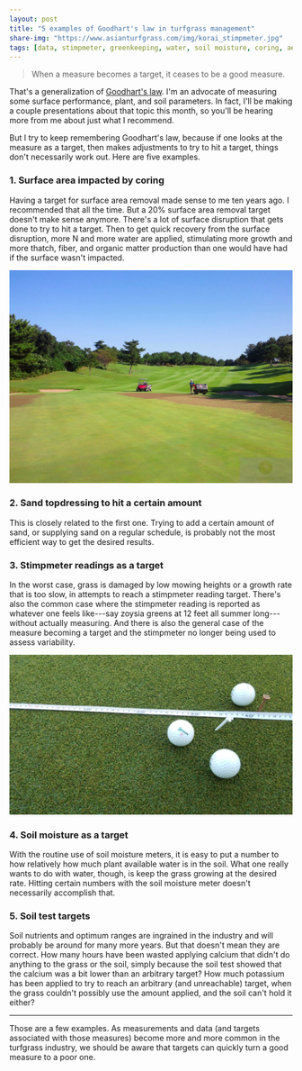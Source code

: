 ```yaml
---
layout: post
title: "5 examples of Goodhart's law in turfgrass management"
share-img: "https://www.asianturfgrass.com/img/korai_stimpmeter.jpg"
tags: [data, stimpmeter, greenkeeping, water, soil moisture, coring, aeration, calcium, soil test]
---
```


> When a measure becomes a target, it ceases to be a good measure.

That's a generalization of [Goodhart's law](https://en.wikipedia.org/wiki/Goodhart%27s_law). I'm an advocate of measuring some surface performance, plant, and soil parameters. In fact, I'll be making a couple presentations about that topic this month, so you'll be hearing more from me about just what I recommend. 

But I try to keep remembering Goodhart's law, because if one looks at the measure as a target, then makes adjustments to try to hit a target, things don't necessarily work out. Here are five examples.

### 1. Surface area impacted by coring

Having a target for surface area removal made sense to me ten years ago. I recommended that all the time. But a 20% surface area removal target doesn't make sense anymore. There's a lot of surface disruption that gets done to try to hit a target. Then to get quick recovery from the surface disruption, more N and more water are applied, stimulating more growth and more thatch, fiber, and organic matter production than one would have had if the surface wasn't impacted.

![coring with 4 mm hollow tines in Ibaraki](/img/coring_ibaraki.jpg)

### 2. Sand topdressing to hit a certain amount

This is closely related to the first one. Trying to add a certain amount of sand, or supplying sand on a regular schedule, is probably not the most efficient way to get the desired results. 

### 3. Stimpmeter readings as a target

In the worst case, grass is damaged by low mowing heights or a growth rate that is too slow, in attempts to reach a stimpmeter reading target. There's also the common case where the stimpmeter reading is reported as whatever one feels like---say zoysia greens at 12 feet all summer long---without actually measuring. And there is also the general case of the measure becoming a target and the stimpmeter no longer being used to assess variability.

![stimpmeter measurement of korai](/img/korai_stimpmeter.jpg)

### 4. Soil moisture as a target

With the routine use of soil moisture meters, it is easy to put a number to how relatively how much plant available water is in the soil. What one really wants to do with water, though, is keep the grass growing at the desired rate. Hitting certain numbers with the soil moisture meter doesn't necessarily accomplish that.

### 5. Soil test targets

Soil nutrients and optimum ranges are ingrained in the industry and will probably be around for many more years. But that doesn't mean they are correct. How many hours have been wasted applying calcium that didn't do anything to the grass or the soil, simply because the soil test showed that the calcium was a bit lower than an arbitrary target? How much potassium has been applied to try to reach an arbitrary (and unreachable) target, when the grass couldn't possibly use the amount applied, and the soil can't hold it either?

---

Those are a few examples. As measurements and data (and targets associated with those measures) become more and more common in the turfgrass industry, we should be aware that targets can quickly turn a good measure to a poor one. 
